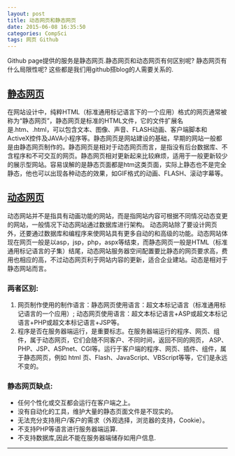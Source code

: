 ```yaml
---
layout: post
title: 动态网页和静态网页
date: 2015-06-08 16:35:50
categories: CompSci
tags: 网页 Github
---
```


Github page提供的服务是静态网页.静态网页和动态网页有何区别呢? 静态网页有什么局限性呢? 这些都是我们用github搭blog的人需要关系的.

## [静态网页](http://baike.baidu.com/view/348763.htm)
在网站设计中，纯粹HTML（标准通用标记语言下的一个应用）格式的网页通常被称为“静态网页”，静态网页是标准的HTML文件，它的文件扩展名是.htm、.html，可以包含文本、图像、声音、FLASH动画、客户端脚本和ActiveX控件及JAVA小程序等。静态网页是网站建设的基础，早期的网站一般都是由静态网页制作的。静态网页是相对于动态网页而言，是指没有后台数据库、不含程序和不可交互的网页。静态网页相对更新起来比较麻烦，适用于一般更新较少的展示型网站。容易误解的是静态页面都是htm这类页面，实际上静态也不是完全静态，他也可以出现各种动态的效果，如GIF格式的动画、FLASH、滚动字幕等。


## [动态网页](http://baike.baidu.com/view/863075.htm)
动态网站并不是指具有动画功能的网站，而是指网站内容可根据不同情况动态变更的网站，一般情况下动态网站通过数据库进行架构。 动态网站除了要设计网页外，还要通过数据库和编程序来使网站具有更多自动的和高级的功能。动态网站体现在网页一般是以asp，jsp，php，aspx等结束，而静态网页一般是HTML（标准通用标记语言的子集）结尾，动态网站服务器空间配置要比静态的网页要求高，费用也相应的高，不过动态网页利于网站内容的更新，适合企业建站。动态是相对于静态网站而言。

### 两者区别:
1. 网页制作使用的制作语言：静态网页使用语言：超文本标记语言（标准通用标记语言的一个应用）; 动态网页使用语言：超文本标记语言+ASP或超文本标记语言+PHP或超文本标记语言+JSP等。
2. 程序是否在服务器端运行，是重要标志。在服务器端运行的程序、网页、组件，属于动态网页，它们会随不同客户、不同时间，返回不同的网页， ASP、PHP、JSP、ASPnet、CGI等。运行于客户端的程序、网页、插件、组件，属于静态网页，例如 html 页、Flash、JavaScript、VBScript等等，它们是永远不变的。

### 静态网页缺点:
- 任何个性化或交互都会运行在客户端之上。
- 没有自动化的工具，维护大量的静态页面文件是不现实的。
- 无法充分支持用户/客户的需求（外观选择，浏览器的支持，Cookie）。
- 不支持PHP等语言进行服务器端运算.
- 不支持数据库,因此不能在服务器端储存如用户信息.

---
